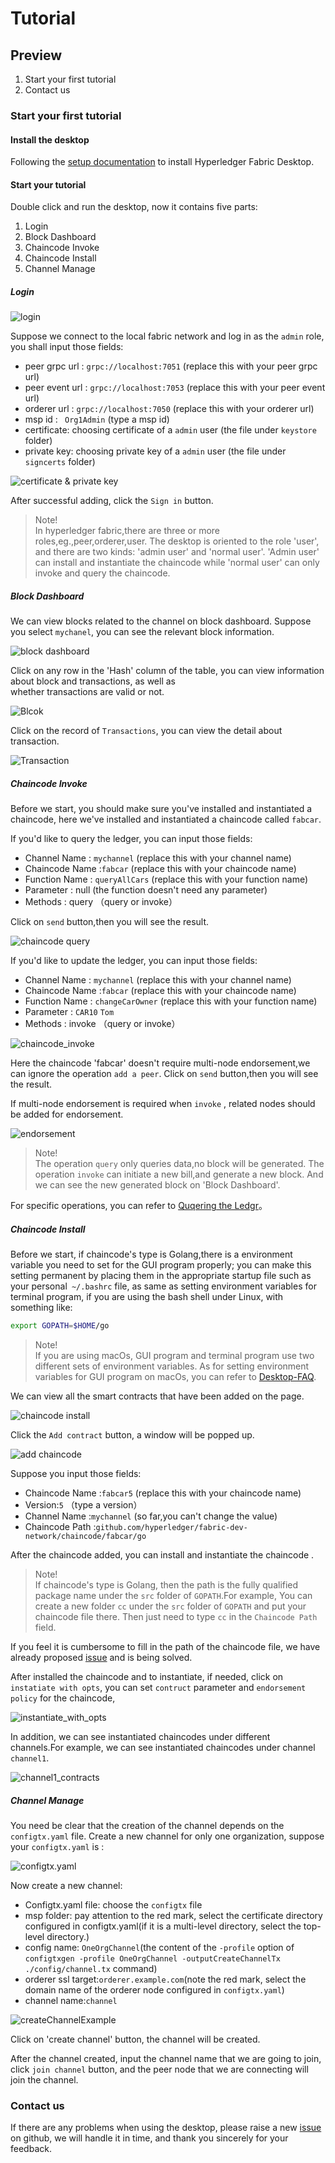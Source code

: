 # Tutorial

## Preview
1. Start your first tutorial
2. Contact us

### Start your first tutorial

#### Install the desktop

Following the [setup documentation](./setup-En.md) to install Hyperledger Fabric Desktop.

#### Start your tutorial

Double click and run the desktop, now it contains five parts:
1. Login
2. Block Dashboard
3. Chaincode Invoke
4. Chaincode Install  
5. Channel Manage

##### Login

![login](../img/img-En/signin.png)

Suppose we connect to the local fabric network and log in as the `admin` role, you shall input those fields:

- peer grpc url : `grpc://localhost:7051` (replace this with your peer grpc url)
- peer event url : `grpc://localhost:7053` (replace this with your peer event url)
- orderer url : `grpc://localhost:7050`    (replace this with your orderer url)
- msp id : ` Org1Admin` (type a msp id)
- certificate: choosing certificate of a `admin` user (the file under `keystore` folder)
- private key: choosing private key of a `admin` user (the file under `signcerts` folder)

![certificate & private key](../img/img-En/cerpri.png)

After successful adding, click the `Sign in` button.

> Note!  <br />
> In hyperledger fabric,there are three or more roles,eg.,peer,orderer,user. The desktop is oriented to the role 'user',
> and there are two kinds: 'admin user' and 'normal user'. 'Admin user' can install and instantiate the chaincode while
> 'normal user' can only invoke and query the chaincode.

##### Block Dashboard

We can view blocks related to the channel on block dashboard. Suppose you select `mychanel`, 
you can see the relevant block information.

![block dashboard](../img/img-En/datacontent.png)

Click on any row in the 'Hash' column of the table, you can view information about block and transactions, as well as  
whether transactions are valid or not.

![Blcok](../img/img-En/block-detail.png)

Click on the record of `Transactions`, you can view the detail about transaction.

![Transaction](../img/img-En/transaction-detail.png)

##### Chaincode Invoke

Before we start, you should make sure you've installed and instantiated a chaincode, here we've
installed and instantiated a chaincode called `fabcar`.

If you'd like to query the ledger, you can input those fields:

- Channel Name : `mychannel` (replace this with your channel name)
- Chaincode Name :`fabcar` (replace this with your chaincode name)
- Function Name : `queryAllCars` (replace this with your function name)
- Parameter : null  (the function doesn't need any parameter)
- Methods : query （query or invoke）

Click on `send` button,then you will see the result.

![chaincode query](../img/img-En/ccquery.png)

If you'd like to update the ledger, you can input those fields:

- Channel Name : `mychannel` (replace this with your channel name)
- Chaincode Name :`fabcar` (replace this with your chaincode name)
- Function Name : `changeCarOwner` (replace this with your function name)
- Parameter : `CAR10` `Tom`
- Methods : invoke （query or invoke）

![chaincode_invoke](../img/img-En/ccinvoke.png)

Here the chaincode 'fabcar' doesn't require multi-node endorsement,we can ignore the operation `add a peer`.
Click on `send` button,then you will see the result.

If multi-node endorsement is required when `invoke` , related nodes should be added for endorsement.

![endorsement](../img/img-En/endorse.png)

>  Note!  <br />
>  The operation `query` only queries data,no block will be generated.
>  The operation `invoke` can initiate a new bill,and generate a new block.
>  And we can see the new generated block on 'Block Dashboard'.

For specific operations, you can refer to [Quqering the Ledgr](https://hyperledger-fabric.readthedocs.io/en/release-1.3/write_first_app.html#querying-the-ledger)。

##### Chaincode Install

Before we start, if chaincode's type is Golang,there is a environment variable you need to set for the GUI program properly; 
you can make this setting permanent by placing them in the appropriate startup file such as your personal` ~/.bashrc` file, 
as same as setting environment variables for terminal program, if you are using the bash shell under Linux, with something like:
```bash
export GOPATH=$HOME/go
```

> Note!<br />
> If you are using macOs, GUI program and terminal program use two different sets of environment variables.
> As for setting environment variables for GUI program on macOs, you can refer to [Desktop-FAQ](../doc-En/Desktop-FAQ-En.md).

We can view all the smart contracts that have been added on the page.

![chaincode install](../img/img-En/ccinstall.png)

Click the `Add contract` button, a window will be popped up. 

![add chaincode](../img/img-En/ccinstallwindow.png)

Suppose you input those fields:

- Chaincode Name :`fabcar5` (replace this with your chaincode name)
- Version:`5` （type a version）
- Channel Name :`mychannel` (so far,you can't change the value)
- Chaincode Path :`github.com/hyperledger/fabric-dev-network/chaincode/fabcar/go`

After the chaincode added, you can install and instantiate the chaincode .

>  Note!  <br />
>  If chaincode's type is Golang, then the path is the fully qualified
>  package name under the `src` folder of `GOPATH`.For example, You can create a new folder `cc`
>  under the `src` folder of `GOPATH` and put your chaincode file there.
>  Then just need to type `cc` in the `Chaincode Path` field.

If you feel it is cumbersome to fill in the path of the chaincode file, we have already proposed [issue](https://github.com/blockchain-desktop/hyperledger-fabric-desktop/issues/16)
and is being solved.

After installed the chaincode and to instantiate, if needed, click on `instatiate with opts`, 
you can set `contruct` parameter and `endorsement policy` for the chaincode, 

![instantiate_with_opts](../img/img-En/ccinstantiatewithopts.png)

In addition, we can see instantiated chaincodes under different channels.For example, we can see instantiated chaincodes under channel `channel1`.

![channel1_contracts](../img/img-En/channel1contracts.png)


##### Channel Manage

You need be clear that the creation of the channel depends on the `configtx.yaml` file. Create a new channel for only one organization, 
suppose your `configtx.yaml` is :

![configtx.yaml](../img/img-En/configtx.png)

Now create a new channel:

- Configtx.yaml file: choose the `configtx` file
- msp folder: pay attention to the red mark, select the certificate directory configured in configtx.yaml(if it is a multi-level directory, select the top-level directory.)
- config name: `OneOrgChannel`(the content of the `-profile` option of `configtxgen -profile OneOrgChannel -outputCreateChannelTx ./config/channel.tx` command)
- orderer ssl target:`orderer.example.com`(note the red mark, select the domain name of the orderer node configured in `configtx.yaml`)
- channel name:`channel`

![createChannelExample](../img/img-En/createChannelExample.png)

Click on 'create channel' button, the channel will be created. 

After the channel created, input the channel name that we are going to join, click `join channel` button, and the peer node that 
we are connecting will join the channel.

### Contact us

If there are any problems when using the desktop, please raise a new [issue](https://github.com/blockchain-desktop/hyperledger-fabric-desktop/issues)
on github, we will handle it in time, and thank you sincerely for your feedback.
